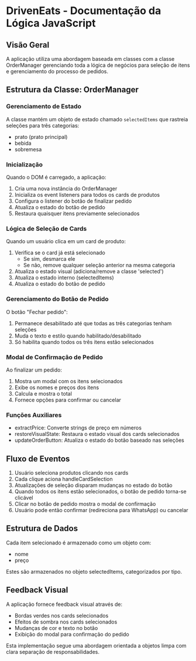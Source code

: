 # DrivenEats - Documentação da Lógica JavaScript

## Visão Geral
A aplicação utiliza uma abordagem baseada em classes com a classe OrderManager gerenciando toda a lógica de negócios para seleção de itens e gerenciamento do processo de pedidos.

## Estrutura da Classe: OrderManager

### Gerenciamento de Estado
A classe mantém um objeto de estado chamado `selectedItems` que rastreia seleções para três categorias:
- prato (prato principal)
- bebida
- sobremesa

### Inicialização
Quando o DOM é carregado, a aplicação:
1. Cria uma nova instância do OrderManager
2. Inicializa os event listeners para todos os cards de produtos
3. Configura o listener do botão de finalizar pedido
4. Atualiza o estado do botão de pedido
5. Restaura quaisquer itens previamente selecionados

### Lógica de Seleção de Cards
Quando um usuário clica em um card de produto:
1. Verifica se o card já está selecionado
   - Se sim, desmarca ele
   - Se não, remove qualquer seleção anterior na mesma categoria
2. Atualiza o estado visual (adiciona/remove a classe 'selected')
3. Atualiza o estado interno (selectedItems)
4. Atualiza o estado do botão de pedido

### Gerenciamento do Botão de Pedido
O botão "Fechar pedido":
1. Permanece desabilitado até que todas as três categorias tenham seleções
2. Muda o texto e estilo quando habilitado/desabilitado
3. Só habilita quando todos os três itens estão selecionados

### Modal de Confirmação de Pedido
Ao finalizar um pedido:
1. Mostra um modal com os itens selecionados
2. Exibe os nomes e preços dos itens
3. Calcula e mostra o total
4. Fornece opções para confirmar ou cancelar

### Funções Auxiliares
- extractPrice: Converte strings de preço em números
- restoreVisualState: Restaura o estado visual dos cards selecionados
- updateOrderButton: Atualiza o estado do botão baseado nas seleções

## Fluxo de Eventos
1. Usuário seleciona produtos clicando nos cards
2. Cada clique aciona handleCardSelection
3. Atualizações de seleção disparam mudanças no estado do botão
4. Quando todos os itens estão selecionados, o botão de pedido torna-se clicável
5. Clicar no botão de pedido mostra o modal de confirmação
6. Usuário pode então confirmar (redireciona para WhatsApp) ou cancelar

## Estrutura de Dados
Cada item selecionado é armazenado como um objeto com:
- nome
- preço

Estes são armazenados no objeto selectedItems, categorizados por tipo.

## Feedback Visual
A aplicação fornece feedback visual através de:
- Bordas verdes nos cards selecionados
- Efeitos de sombra nos cards selecionados
- Mudanças de cor e texto no botão
- Exibição do modal para confirmação do pedido

Esta implementação segue uma abordagem orientada a objetos limpa com clara separação de responsabilidades.
